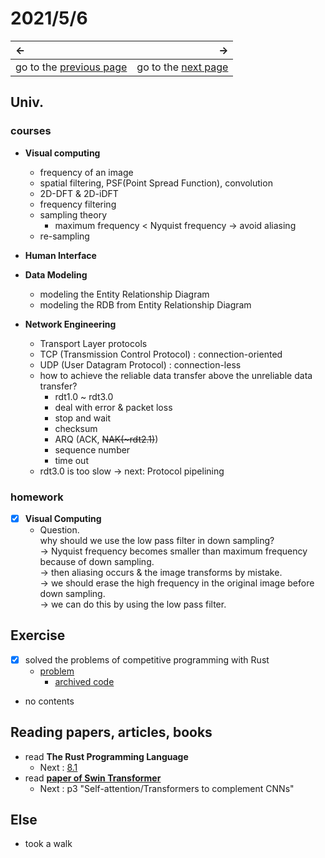 # 2021/5/6
|←|→|
|:---|---:|
go to the [previous page](./5th.md) | go to the [next page](./7th.md)

## Univ.
### courses
- **Visual computing**
    - frequency of an image
    - spatial filtering, PSF(Point Spread Function), convolution
    - 2D-DFT & 2D-iDFT
    - frequency filtering
    - sampling theory
        - maximum frequency < Nyquist frequency
          -> avoid aliasing
    - re-sampling

- **Human Interface**

- **Data Modeling**
    - modeling the Entity Relationship Diagram
    - modeling the RDB from Entity Relationship Diagram

- **Network Engineering**
    - Transport Layer protocols
    - TCP (Transmission Control Protocol) : connection-oriented
    - UDP (User Datagram Protocol) : connection-less
    - how to achieve the reliable data transfer above the unreliable data transfer?
        - rdt1.0 ~ rdt3.0
        - deal with error & packet loss
        - stop and wait
        - checksum
        - ARQ (ACK, ~~NAK(~rdt2.1)~~)
        - sequence number
        - time out
    - rdt3.0 is too slow -> next: Protocol pipelining

### homework
- [x] **Visual Computing**
    - Question.  
      why should we use the low pass filter in down sampling?  
      -> Nyquist frequency becomes smaller than maximum frequency because of down sampling.  
      -> then aliasing occurs & the image transforms by mistake.  
      -> we should erase the high frequency in the original image before down sampling.  
      -> we can do this by using the low pass filter.

## Exercise
- [x] solved the problems of competitive programming with Rust
    - [problem](https://atcoder.jp/contests/abc186/tasks/abc186_d)
        - [archived code](https://github.com/OtsuKotsu/training_rust/blob/main/archive/ABC/ABC186/d.rs)
- no contents

## Reading papers, articles, books
- read **The Rust Programming Language**
    - Next : [8.1](https://doc.rust-jp.rs/book-ja/ch08-01-vectors.html)
- read [**paper of Swin Transformer**](https://arxiv.org/pdf/2103.14030v1.pdf)
    - Next : p3 "Self-attention/Transformers to complement CNNs"

## Else
- took a walk
